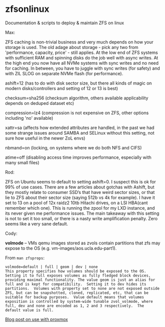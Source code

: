 # zfsonlinux
Documentation &amp; scripts to deploy &amp; maintain ZFS on linux


Max:

ZFS caching is non-trivial business and very much depends on how your storage is used.  The old adage about storage - pick any two from 'performance, capacity, price' - still applies.  At the low end of ZFS systems with sufficient RAM and spinning disks do the job well with async writes.  At the high end you now have all NVMe systems with sync writes and no need for caching.  In between, you have to juggle with sync writes (for safety) and with ZIL SLOG on separate NVMe flash (for performance). 

ashift=12 (has to do with disk sector size, but there all kinds of magic on modern disks/controllers and setting of 12 or 13 is best)

checksum=sha256 (checksum algorithm, others available applicability depends on deduped dataset etc)

compression=lz4 (compression is not expensive on ZFS, other options including 'no' available)

xattr=sa (affects how extended attributes are handled, in the past we had some strange issues around SAMBA and SELinux without this setting, not sure how useful in the newer ZoL envs)

nbmand=on (locking, on systems where we do both NFS and CIFS)

atime=off (disabling access time improves performance, especially with many small files)

Rod:

ZFS on Ubuntu seems to default to setting ashift=0. I suspect this is ok for 99% of use cases. There are a few articles about gotchas with Ashift, but they mostly relate to consumer SSD’s that have weird sector sizes, or that lie to ZFS about their sector size (saying 512b vs 4k for example). I have it set to 13 on a pool of 12x raidz2 10tb Hitachi drives, on a LSI HBA(cant remember which one). This is running the zpool for my LXD instance, and its never given me performance  issues. The main takeaway with this setting is not to set it too small, or there is a nasty write amplification penalty. Zero seems like a very sane default.

 
Cody:

**volmode** – VMs qemu images stored as zvols contain partitions that zfs may expose to the OS (e.g. vm-images/aos.ucla.edu-part1).

From `man zfsprops`:
```
volmode=default | full | geom | dev | none
This property specifies how volumes should be exposed to the OS.  Setting it to full exposes volumes as fully fledged block devices, providing maximal functionality. The value geom is just an alias for full and is kept for compatibility.  Setting it to dev hides its partitions.  Volumes with property set to none are not exposed outside ZFS, but can be snapshotted, cloned, replicated, etc, that can be suitable for backup purposes.  Value default means that volumes exposition is controlled by system-wide tunable zvol_volmode, where full, dev and none are encoded as 1, 2 and 3 respectively.  The default value is full.
```

[Blog post on use with proxmox](https://www.osso.nl/blog/zfs-zvol-partition-does-not-show-up/)


